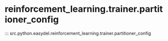 # reinforcement_learning.trainer.partitioner_config
::: src.python.easydel.reinforcement_learning.trainer.partitioner_config